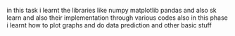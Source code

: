 in this task i learnt the libraries like numpy matplotlib pandas and also sk learn and also their implementation through various codes
also in this phase i learnt how to plot graphs and do data prediction and other basic stuff
